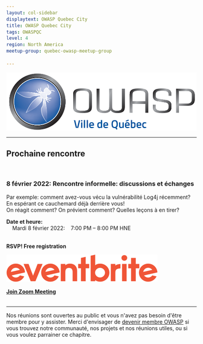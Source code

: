 ```yaml
---
layout: col-sidebar
displaytext: OWASP Quebec City
title: OWASP Quebec City
tags: OWASPQC
level: 4
region: North America
meetup-group: quebec-owasp-meetup-group

---
```


![Quebec City Chapter Logo](assets/images/ville_quebec_981x303.png)

---
## Prochaine rencontre
<br>

### **8 février 2022: Rencontre informelle: discussions et échanges**
Par exemple: comment avez-vous vécu la vulnérabilité Log4j récemment? En espérant ce cauchemard déjà derrière vous! <br>
On réagit comment? On prévient comment? Quelles leçons à en tirer?
<br>

**Date et heure:**
<br>
&nbsp;&nbsp;&nbsp;&nbsp;Mardi 8 février 2022: &nbsp;&nbsp;&nbsp;7:00 PM – 8:00 PM HNE
<br>
<br>

**RSVP! Free registration**

<a href="https://www.eventbrite.ca/e/billets-rencontre-de-chapitre-owasp-ville-de-quebec-237778189967"><img src="./assets/images/Eventbrite_Logo.svg"></a>
<br>

[**Join Zoom Meeting**]( https://us06web.zoom.us/j/89026250749?pwd=N3lMVjNtbUlYN0pKMFBCZzdnNUpCdz09)
<br>
<br>

---
Nos réunions sont ouvertes au public et vous n'avez pas besoin d'être membre pour y assister. Merci d'envisager de [devenir membre OWASP](https://owasp.org/membership/) si vous trouvez notre communauté, nos projets et nos réunions utiles, ou si vous voulez parrainer ce chapitre.
<br>

<br>
